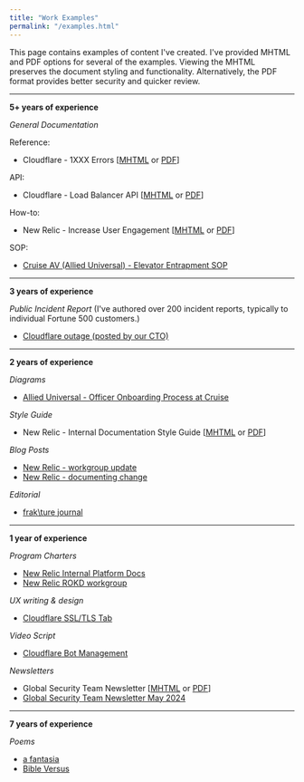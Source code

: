 ```yaml
---
title: "Work Examples"
permalink: "/examples.html"
---
```


This page contains examples of content I've created. I've provided MHTML and PDF options for several of the examples. Viewing the MHTML preserves the document styling and functionality. Alternatively, the PDF format provides better security and quicker review.

---

**5+ years of experience**
 
*General Documentation*

Reference:
- Cloudflare - 1XXX Errors [[MHTML](/assets/docs/1xxx.mhtml) or [PDF](/assets/docs/1xxx.pdf)]

API:
- Cloudflare - Load Balancer API [[MHTML](/assets/docs/api.mhtml) or [PDF](/assets/docs/api.pdf)]

How-to:  
- New Relic - Increase User Engagement [[MHTML](/assets/docs/engagement.mhtml) or [PDF](/assets/docs/engagement.pdf)]

SOP:
- [Cruise AV (Allied Universal) - Elevator Entrapment SOP](/assets/docs/cruise-sop.pdf)

---

**3 years of experience**

*Public Incident Report* (I've authored over 200 incident reports, typically to individual Fortune 500 customers.)
- [Cloudflare outage (posted by our CTO)](/assets/docs/incident-report.pdf)

---

**2 years of experience**

*Diagrams*
- [Allied Universal - Officer Onboarding Process at Cruise](/assets/images/onboarding.png)

*Style Guide*
- New Relic - Internal Documentation Style Guide [[MHTML](/assets/docs/style-guide.mhtml) or [PDF](/assets/docs/style-guide.pdf)]

*Blog Posts*
- [New Relic - workgroup update](/assets/docs/rokd.pdf)
- [New Relic - documenting change](/assets/docs/design-changes.pdf)

*Editorial*
- [frak\ture journal](/assets/docs/editorial.pdf)

---

**1 year of experience**

*Program Charters*
- [New Relic Internal Platform Docs](/assets/docs/charter-internal-docs.pdf)
- [New Relic ROKD workgroup](/assets/docs/rokd-charter.pdf)

*UX writing & design*
- [Cloudflare SSL/TLS Tab](/assets/images/ssl-ui.png)

*Video Script*
- [Cloudflare Bot Management](https://www.youtube.com/watch?v=dAl1LG7Odg4)

*Newsletters*
- Global Security Team Newsletter [[MHTML](/assets/docs/cruise-newsletter.mhtml) or [PDF](/assets/docs/cruise-newsletter.pdf)]
- [Global Security Team Newsletter May 2024](/assets/docs/cruise-newsletter-may-2024.pdf)

---

**7 years of experience**

*Poems*
- [a fantasia](/assets/docs/a-fantasia.pdf)
- [Bible Versus](/assets/docs/bible-versus.pdf)
